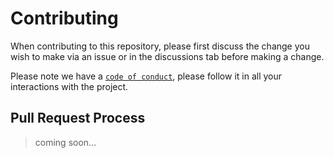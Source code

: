 # Contributing

When contributing to this repository, please first discuss the change you wish to make via an issue or in the discussions tab before making a change.

Please note we have a [`code of conduct`](/CODE_OF_CONDUCT.md), please follow it in all your interactions with the project.

## Pull Request Process

> coming soon...
